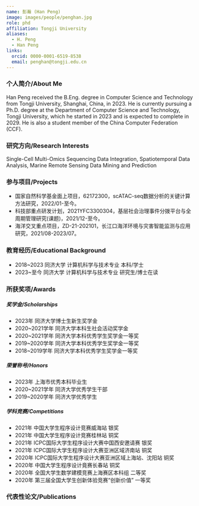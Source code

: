 ```yaml
---
name: 彭瀚 (Han Peng)
image: images/people/penghan.jpg
role: phd
affiliation: Tongji University
aliases:
  - H. Peng
  - Han Peng
links:
  orcid: 0000-0001-6519-8538
  email: penghan@tongji.edu.cn
---
```


### 个人简介/About Me
Han Peng received the B.Eng. degree in Computer Science and Technology from Tongji University, Shanghai, China, in 2023. He is currently pursuing a Ph.D. degree at the Department of Computer Science and Technology, Tongji University, which he started in 2023 and is expected to complete in 2029. He is also a student member of the China Computer Federation (CCF).

### 研究方向/Research Interests
Single-Cell Multi-Omics Sequencing Data Integration, Spatiotemporal Data Analysis, Marine Remote Sensing Data Mining and Prediction

### 参与项目/Projects
- 国家自然科学基金面上项目，62172300，scATAC-seq数据分析的关键计算方法研究，2022/01-至今。
- 科技部重点研发计划，2021YFC3300304，基层社会治理事件分拨平台与全周期管理研究(课题)，2021/12-至今。
- 海洋交叉重点项目，ZD-21-202101，长江口海洋环境与灾害智能监测与应用研究，2021/08-2023/07。

### 教育经历/Educational Background
- 2018~2023 同济大学 计算机科学与技术专业 本科/学士
- 2023~至今 同济大学 计算机科学与技术专业 研究生/博士在读

### 所获奖项/Awards

##### 奖学金/Scholarships
- 2023年 同济大学博士生新生奖学金
- 2020~2021学年 同济大学本科生社会活动奖学金
- 2020~2021学年 同济大学本科优秀学生奖学金一等奖
- 2019~2020学年 同济大学本科优秀学生奖学金一等奖
- 2018~2019学年 同济大学本科优秀学生奖学金一等奖
  
##### 荣誉称号/Honors
- 2023年 上海市优秀本科毕业生
- 2020~2021学年 同济大学优秀学生干部
- 2019~2020学年 同济大学优秀学生
  
##### 学科竞赛/Competitions
- 2021年 中国大学生程序设计竞赛威海站 银奖
- 2021年 中国大学生程序设计竞赛桂林站 铜奖
- 2021年 ICPC国际大学生程序设计大赛中国西安邀请赛 银奖
- 2021年 ICPC国际大学生程序设计大赛亚洲区域济南站 铜奖
- 2020年 ICPC国际大学生程序设计大赛亚洲区域上海站、沈阳站 铜奖
- 2020年 中国大学生程序设计竟赛长春站 铜奖
- 2020年 全国大学生数学建模竞赛上海赛区本科组 二等奖
- 2020年 第三届全国大学生创新体验竞赛“创新价值” 一等奖

### 代表性论文/Publications
